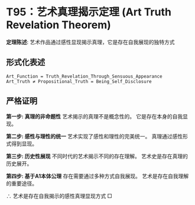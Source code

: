 # T95：艺术真理揭示定理 (Art Truth Revelation Theorem)

**定理陈述**: 艺术作品通过感性显现揭示真理，它是存在自我展现的独特方式

## 形式化表述
```
Art_Function = Truth_Revelation_Through_Sensuous_Appearance
Art_Truth ≠ Propositional_Truth = Being_Self_Disclosure
```

## 严格证明

**第一步: 真理的非命题性**
艺术揭示的真理不是概念性的。
它是存在本身的自我显现。

**第二步: 感性与理性的统一**
艺术实现了感性和理性的完美统一。
真理通过感性形式得到显现。

**第三步: 历史性展现**
不同时代的艺术揭示不同的存在理解。
艺术史是存在真理的历史展开。

**第四步: 基于A1本体公理**
存在需要通过多种方式自我展现。
艺术是存在自我理解的重要途径。

∴ 艺术是存在自我揭示的感性真理显现方式 □